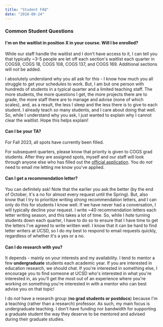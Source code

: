 ```yaml
---
title: "Student FAQ"
date: "2018-08-24"
---
```


### Common Student Questions


#### I'm on the waitlist in position X in your course. Will I be enrolled?  
While our staff handle the waitlist and I don't have access to it, I can tell you that typically ~3-5 people are let off each section's waitlist each quarter in COGS9, COGS 18, COGS 108, COGS 137, and COGS 169. Additional sections will *not* be added. 

I absolutely understand why you all ask for this - I know how much you all struggle to get your schedules to work. But, I am but one person with hundreds of students in a typical quarter and a limited teaching staff. The more students, the more questions I get, the more projects there are to grade, the more staff there are to manage and advise (none of which scales), and, as a result, the less I sleep and the less there is to give to each student. I already teach _so_ many students, and I care about doing that well. So, while I understand why you ask, I just wanted to explain why I cannot clear the waitlist. Hope this helps explain!

#### Can I be your TA?  

For Fall 2023, all spots have currently been filled. 

For subsequent quarters, please know that priority is given to COGS grad students. After they are assigned spots, myself and our staff will look through anyone else who has filled out the [official application](https://cogsci.ucsd.edu/graduates/teaching-assistants/index.html). You do *not* need to email me letting me know you've applied. 


#### Can I get a recommendation letter?  

You can definitely ask! Note that the earlier you ask the better (by the end of October, it's a no for almost every request until the Spring). But, also know that I try to prioritize writing _strong_ recommendation letters, and I can only do this for students I know well. If we have never had a conversation, I will typically decline your request. I write ~40 recommendation letters each letter writing season, and this takes a lot of time. So, while I _hate_ turning students down each quarter, I have to do so to ensure that I have time to get the letters I've agreed to write written well. I know that it can be hard to find letter writers at UCSD, so I do my best to respond to email requests quickly, regardless of whether it's a yes or a no.

#### Can I do research with you?  

It depends - mainly on your interests and my availability. I tend to mentor a few **undergraduate** students each academic year. If you are interested in education research, we should chat. If you're interested in something else, I encourage you to find someone at UCSD who's interested in what you're interested in, as you'll get the most out of an experience where you're working on something you're interested in with a mentor who can best advise you on that topic!

I do *not* have a research group (**no grad students or postdocs**) because I'm a teaching (rather than a research) professor. As such, my main focus is undergraduate teaching. I don't have funding nor bandwidth for supporting a graduate student the way they deserve to be mentored and advised during their graduate studies.


